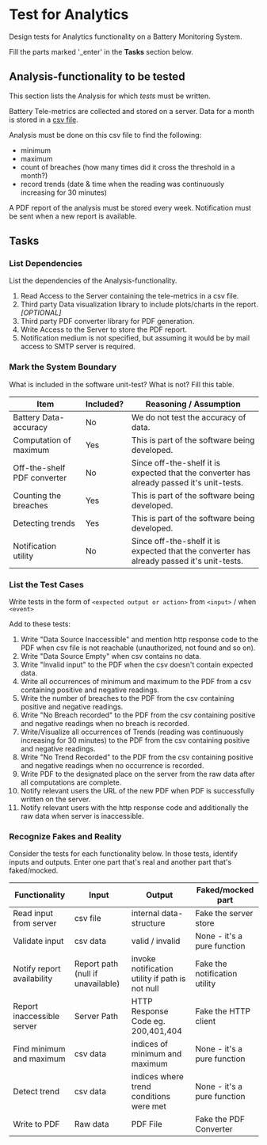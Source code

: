 # Test for Analytics

Design tests for Analytics functionality on a Battery Monitoring System.

Fill the parts marked '_enter' in the **Tasks** section below.

## Analysis-functionality to be tested

This section lists the Analysis for which _tests_ must be written.

Battery Tele-metrics are collected and stored on a server.
Data for a month is stored in a [csv file](https://en.wikipedia.org/wiki/Comma-separated_values).

Analysis must be done on this csv file to find the following:
- minimum
- maximum
- count of breaches (how many times did it cross the threshold in a month?)
- record trends (date & time when the reading was continuously increasing for 30 minutes)

A PDF report of the analysis must be stored every week.
Notification must be sent when a new report is available.

## Tasks

### List Dependencies

List the dependencies of the Analysis-functionality.

1. Read Access to the Server containing the tele-metrics in a csv file.
1. Third party Data visualization library to include plots/charts in the report. *[OPTIONAL]*
1. Third party PDF converter library for PDF generation.
1. Write Access to the Server to store the PDF report.
1. Notification medium is not specified, but assuming it would be by mail access to SMTP server is required. 

### Mark the System Boundary

What is included in the software unit-test? What is not? Fill this table.

| Item                      | Included?     | Reasoning / Assumption
|---------------------------|---------------|---
Battery Data-accuracy       | No            | We do not test the accuracy of data.
Computation of maximum      | Yes           | This is part of the software being developed.
Off-the-shelf PDF converter | No | Since off-the-shelf it is expected that the converter has already passed it's unit-tests. 
Counting the breaches       | Yes | This is part of the software being developed.
Detecting trends            | Yes | This is part of the software being developed.
Notification utility        | No | Since off-the-shelf it is expected that the converter has already passed it's unit-tests. 

### List the Test Cases

Write tests in the form of `<expected output or action>` from `<input>` / when `<event>`

Add to these tests:

1. Write "Data Source Inaccessible" and mention http response code to the PDF when csv file is not reachable (unauthorized, not found and so on).
1. Write "Data Source Empty" when csv contains no data.
1. Write "Invalid input" to the PDF when the csv doesn't contain expected data.
1. Write all occurrences of minimum and maximum to the PDF from a csv containing positive and negative readings.
1. Write the number of breaches to the PDF from the csv containing positive and negative readings.
1. Write "No Breach recorded" to the PDF from the csv containing positive and negative readings when no breach is recorded.
1. Write/Visualize all occurrences of Trends (reading was continuously increasing for 30 minutes) to the PDF from the csv containing positive and negative readings.
1. Write "No Trend Recorded" to the PDF from the csv containing positive and negative readings when no occurrence is recorded.
1. Write PDF to the designated place on the server from the raw data after all computations are complete.
1. Notify relevant users the URL of the new PDF when PDF is successfully written on the server.
1. Notify relevant users with the http response code and additionally the raw data when server is inaccessible. 

### Recognize Fakes and Reality

Consider the tests for each functionality below.
In those tests, identify inputs and outputs.
Enter one part that's real and another part that's faked/mocked.

| Functionality            | Input        | Output                      | Faked/mocked part
|--------------------------|--------------|-----------------------------|---
Read input from server     | csv file     | internal data-structure     | Fake the server store
Validate input             | csv data     | valid / invalid             | None - it's a pure function
Notify report availability | Report path (null if unavailable) | invoke notification utility if path is not null  | Fake the notification utility
Report inaccessible server | Server Path | HTTP Response Code eg. 200,401,404            | Fake the HTTP client
Find minimum and maximum   | csv data | indices of minimum and maximum               | None - it's a pure function
Detect trend               | csv data | indices where trend conditions were met               | None - it's a pure function
Write to PDF               | Raw data | PDF File               | Fake the PDF Converter